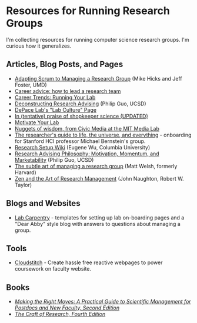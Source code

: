 # Resources for Running Research Groups
I'm collecting resources for running computer science research groups. I'm curious how it generalizes.

## Articles, Blog Posts, and Pages
  * [Adapting Scrum to Managing a Research Group](http://www.cs.umd.edu/~mwh/papers/score.pdf) (Mike Hicks and Jeff Foster, UMD)
  * [Career advice: how to lead a research team](https://www.timeshighereducation.com/news/career-advice-how-to-lead-a-research-team)
  * [Career Trends: Running Your Lab](https://www.sciencemag.org/booklets/career-trends-running-your-lab)
  * [Deconstructing Research Advising](http://pgbovine.net/deconstructing-research-advising.htm) (Philip Guo, UCSD)
  * [DePace Lab's "Lab Culture" Page](https://depace.med.harvard.edu/?page_id=408)
  * [In (tentative) praise of shopkeeper science (UPDATED)](https://dynamicecology.wordpress.com/2013/07/11/in-praise-of-shopkeeper-science/)
  * [Motivate Your Lab](http://www.the-scientist.com/?articles.view/articleNo/32082/title/Motivate-Your-Lab/)
  * [Nuggets of wisdom, from Civic Media at the MIT Media Lab](https://medium.com/3-to-read/nuggets-of-wisdom-from-civic-media-at-the-mit-media-lab-a88a9c8a8849#.u1xphqaqn)
  * [The researcher's guide to life, the universe, and everything](http://hci.stanford.edu/msb/gettingstarted/) - onboarding for Stanford HCI professor Michael Bernstein's group.
  * [Research Setup Wiki](https://researchsetup.github.io) (Eugene Wu, Columbia University)
  * [Research Advising Philosophy: Motivation, Momentum, and Marketability](http://pgbovine.net/mmm-student-advising.htm) (Philip Guo, UCSD)
  * [The subtle art of managing a research group](http://matt-welsh.blogspot.com/2010/07/subtle-art-of-managing-research-group.html) (Matt Welsh, formerly Harvard)
  * [Zen and the Art of Research Management](https://www.cl.cam.ac.uk/~jac22/zen-lab.txt) (John Naughton, Robert W. Taylor)
  
## Blogs and Websites
  * [Lab Carpentry](http://labcarpentry.com) - templates for setting up lab on-boarding pages and a "Dear Abby" style blog with answers to questions about managing a group.

## Tools
  * [Cloudstitch](https://www.cloudstitch.com/) - Create hassle free reactive webpages to power coursework on faculty website.

## Books
  * [_Making the Right Moves: A Practical Guide to Scientific Management for Postdocs and New Faculty, Second Edition_](http://www.hhmi.org/developing-scientists/making-right-moves)
  * [_The Craft of Research, Fourth Edition_](https://en.wikipedia.org/wiki/The_Craft_of_Research)
